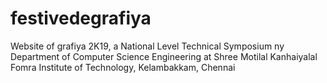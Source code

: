 # festivedegrafiya
Website of grafiya 2K19, a National Level Technical Symposium ny Department of Computer Science Engineering at Shree Motilal Kanhaiyalal Fomra Institute of Technology, Kelambakkam, Chennai
